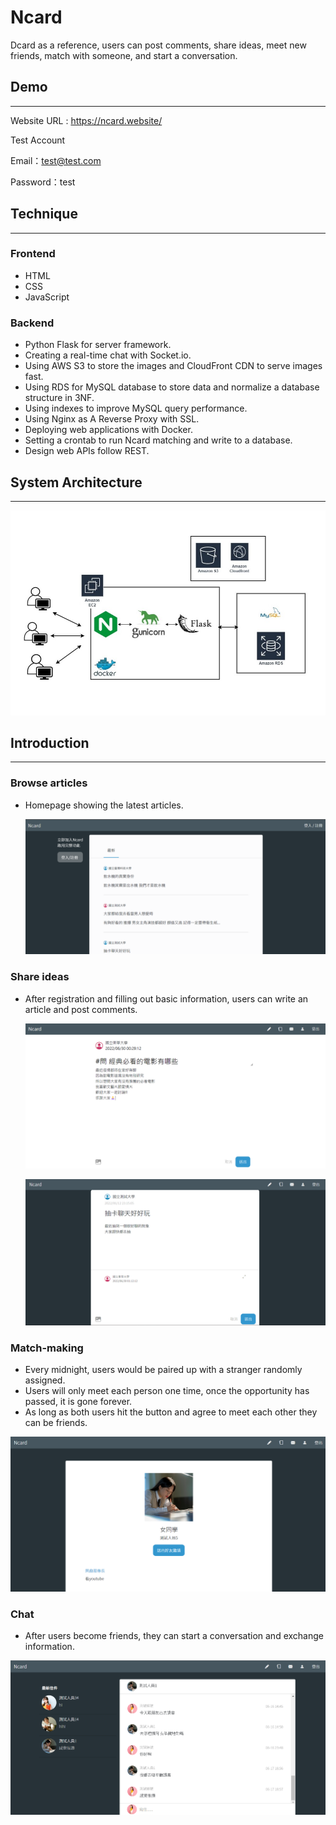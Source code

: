 # Ncard

Dcard as a reference, users can post comments, share ideas, meet new friends, match with someone, and start a conversation.

## Demo

---

Website URL : https://ncard.website/

Test Account

Email：test@test.com

Password：test

## Technique

---

### Frontend

- HTML
- CSS
- JavaScript

### Backend

- Python Flask for server framework.
- Creating a real-time chat with Socket.io.
- Using AWS S3 to store the images and CloudFront CDN to serve images fast.
- Using RDS for MySQL database to store data and normalize a database structure in 3NF.
- Using indexes to improve MySQL query performance.
- Using Nginx as A Reverse Proxy with SSL.
- Deploying web applications with Docker.
- Setting a crontab to run Ncard matching and write to a database.
- Design web APIs follow REST.

## System Architecture

---

![](./ncard/static/image/Diagram.jpg)

## Introduction

---

### Browse articles

- Homepage showing the latest articles.

  ![](ncard/static/image/ncard_homepage.png)

### Share ideas

- After registration and filling out basic information, users can write an article and post comments.

  ![](ncard/static/image/ncard_post.png)

  ![](ncard/static/image/Ncard_comment.png)

### Match-making

- Every midnight, users would be paired up with a stranger randomly assigned.
- Users will only meet each person one time, once the opportunity has passed, it is gone forever.
- As long as both users hit the button and agree to meet each other they can be friends.

![](ncard/static/image/ncard_match.png)

### Chat

- After users become friends, they can start a conversation and exchange information.

![](ncard/static/image/ncard_chat.png)

